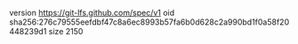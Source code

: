 version https://git-lfs.github.com/spec/v1
oid sha256:276c79555eefdbf47c8a6ec8993b57fa6b0d628c2a990bd1f0a58f20448239d1
size 2150
